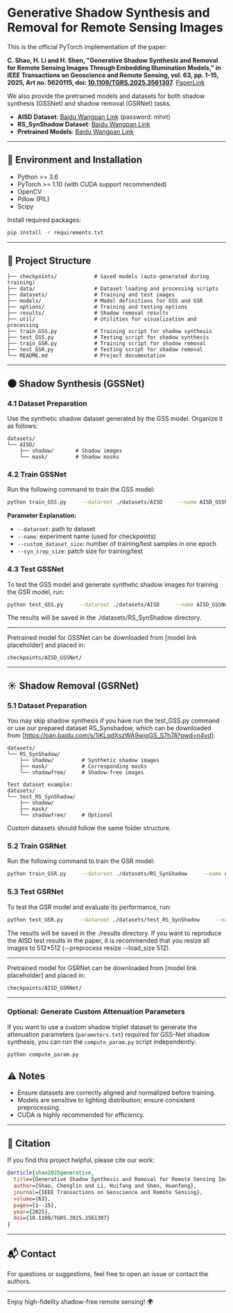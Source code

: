 
# Generative Shadow Synthesis and Removal for Remote Sensing Images

This is the official PyTorch implementation of the paper:

**C. Shao, H. Li and H. Shen, "Generative Shadow Synthesis and Removal for Remote Sensing Images Through Embedding Illumination Models," in IEEE Transactions on Geoscience and Remote Sensing, vol. 63, pp. 1-15, 2025, Art no. 5620115, doi: **[**10.1109/TGRS.2025.3561307**](https://doi.org/10.1109/TGRS.2025.3561307)**.**
[PaperLink](https://ieeexplore.ieee.org/document/10967107)

We also provide the pretrained models and datasets for both shadow synthesis (GSSNet) and shadow removal (GSRNet) tasks.

- **AISD Dataset**: [Baidu Wangpan Link](https://pan.baidu.com/s/19AtO2Y7r5wDZs0PQgA5eug) (password: mhxt)
- **RS_SynShadow Dataset**: [Baidu Wangpan Link](https://pan.baidu.com/s/1iKLqdXszWA9wjqGS_S7h7A?pwd=n4vd)
- **Pretrained Models**: [Baidu Wangpan Link](https://pan.baidu.com/s/1l7E_-O6QMoDE_fk4E7_O1A?pwd=evpn) 


---

## 🔧 Environment and Installation

- Python >= 3.6  
- PyTorch >= 1.10 (with CUDA support recommended)  
- OpenCV  
- Pillow (PIL)
- Scipy

Install required packages:

```bash
pip install -r requirements.txt
```

---

## 📁 Project Structure

```
├── checkpoints/            # Saved models (auto-generated during training)
├── data/                   # Dataset loading and processing scripts
├── datasets/               # Training and test images
├── models/                 # Model definitions for GSS and GSR
├── options/                # Training and testing options
├── results/                # Shadow removal results
├── util/                   # Utilities for visualization and processing
├── train_GSS.py            # Training script for shadow synthesis
├── test_GSS.py             # Testing script for shadow synthesis
├── train_GSR.py            # Training script for shadow removal
├── test_GSR.py             # Testing script for shadow removal
└── README.md               # Project documentation
```

---

## 🌑 Shadow Synthesis (GSSNet)

### 4.1 Dataset Preparation
Use the synthetic shadow dataset generated by the GSS model. Organize it as follows:
```
datasets/
└── AISD/
    ├── shadow/       # Shadow images
    └── mask/         # Shadow masks
```

### 4.2 Train GSSNet
Run the following command to train the GSS model:
```bash
python train_GSS.py     --dataroot ./datasets/AISD     --name AISD_GSSNet     --model GSS     --custom_dataset_size 1000     --syn_crop_size 256
```

**Parameter Explanation:**

- `--dataroot`: path to dataset  
- `--name`: experiment name (used for checkpoints)  
- `--custom_dataset_size`: number of training/test samples in one epoch  
- `--syn_crop_size`: patch size for training/test  

### 4.3 Test GSSNet
To test the GSS model and generate synthetic shadow images for training the GSR model, run:
```bash
python test_GSS.py     --dataroot ./datasets/AISD     --name AISD_GSSNet     --model test_GSS     --results_dir ./datasets/RS_SynShadow     --custom_dataset_size 5149     --syn_crop_size 256
```
The results will be saved in the ./datasets/RS_SynShadow directory.<hr></hr>
Pretrained model for GSSNet can be downloaded from [model link placeholder] and placed in:

```
checkpoints/AISD_GSSNet/
```

---

## ☀️ Shadow Removal (GSRNet)

### 5.1 Dataset Preparation

You may skip shadow synthesis if you have run the test_GSS.py command or use our prepared dataset RS_Synshadow, which can be downloaded from [https://pan.baidu.com/s/1iKLqdXszWA9wjqGS_S7h7A?pwd=n4vd]:

```
datasets/
└── RS_SynShadow/
    ├── shadow/         # Synthetic shadow images
    ├── mask/           # Corresponding masks
    └── shadowfree/     # Shadow-free images

Test dataset example:
datasets/
└── test_RS_SynShadow/
    ├── shadow/
    ├── mask/
    └── shadowfree/     # Optional
```

Custom datasets should follow the same folder structure.

### 5.2 Train GSRNet
Run the following command to train the GSR model:
```bash
python train_GSR.py     --dataroot ./datasets/RS_SynShadow     --name AISD_GSRNet     --model GSR
```

### 5.3 Test GSRNet
To test the GSR model and evaluate its performance, run:
```bash
python test_GSR.py     --dataroot ./datasets/test_RS_SynShadow     --name AISD_GSRNet     --model test_GSR
```
The results will be saved in the ./results directory. If you want to reproduce the AISD test results in the paper, it is recommended that you resize all images to 512*512 (--preprocess resize --load_size 512). <hr></hr>
Pretrained model for GSRNet can be downloaded from [model link placeholder] and placed in:

```
checkpoints/AISD_GSRNet/
```

---

### Optional: Generate Custom Attenuation Parameters

If you want to use a custom shadow triplet dataset to generate the attenuation parameters (`parameters.txt`) required for GSS-Net shadow synthesis, you can run the `compute_param.py` script independently:

```bash
python compute_param.py
```

## ⚠️ Notes

- Ensure datasets are correctly aligned and normalized before training.  
- Models are sensitive to lighting distribution; ensure consistent preprocessing.  
- CUDA is highly recommended for efficiency.  

---

## 📄 Citation

If you find this project helpful, please cite our work:

```bibtex
@article{shao2025generative,
  title={Generative Shadow Synthesis and Removal for Remote Sensing Images Through Embedding Illumination Models},
  author={Shao, Chenglin and Li, Huifang and Shen, Huanfeng},
  journal={IEEE Transactions on Geoscience and Remote Sensing},
  volume={63},
  pages={1--15},
  year={2025},
  doi={10.1109/TGRS.2025.3561307}
}
```

---

## 📬 Contact

For questions or suggestions, feel free to open an issue or contact the authors.

---

Enjoy high-fidelity shadow-free remote sensing! 🌍
